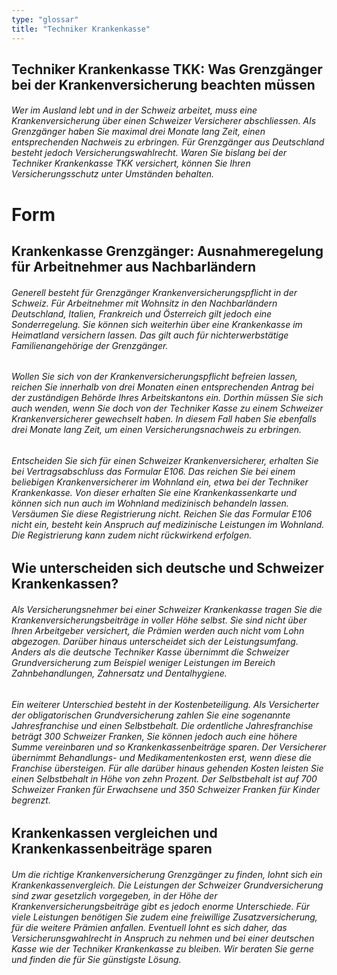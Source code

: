 ```yaml
---
type: "glossar"
title: "Techniker Krankenkasse"
---
```


## Techniker Krankenkasse TKK: Was Grenzgänger bei der Krankenversicherung beachten müssen

###### Wer im Ausland lebt und in der Schweiz arbeitet, muss eine Krankenversicherung über einen Schweizer Versicherer abschliessen. Als Grenzgänger haben Sie maximal drei Monate lang Zeit, einen entsprechenden Nachweis zu erbringen. Für Grenzgänger aus Deutschland besteht jedoch Versicherungswahlrecht. Waren Sie bislang bei der Techniker Krankenkasse TKK versichert, können Sie Ihren Versicherungsschutz unter Umständen behalten.

# Form

## Krankenkasse Grenzgänger: Ausnahmeregelung für Arbeitnehmer aus Nachbarländern

###### Generell besteht für Grenzgänger Krankenversicherungspflicht in der Schweiz. Für Arbeitnehmer mit Wohnsitz in den Nachbarländern Deutschland, Italien, Frankreich und Österreich gilt jedoch eine Sonderregelung. Sie können sich weiterhin über eine Krankenkasse im Heimatland versichern lassen. Das gilt auch für nichterwerbstätige Familienangehörige der Grenzgänger.

###### Wollen Sie sich von der Krankenversicherungspflicht befreien lassen, reichen Sie innerhalb von drei Monaten einen entsprechenden Antrag bei der zuständigen Behörde Ihres Arbeitskantons ein. Dorthin müssen Sie sich auch wenden, wenn Sie doch von der Techniker Kasse zu einem Schweizer Krankenversicherer gewechselt haben. In diesem Fall haben Sie ebenfalls drei Monate lang Zeit, um einen Versicherungsnachweis zu erbringen.

###### Entscheiden Sie sich für einen Schweizer Krankenversicherer, erhalten Sie bei Vertragsabschluss das Formular E106. Das reichen Sie bei einem beliebigen Krankenversicherer im Wohnland ein, etwa bei der Techniker Krankenkasse. Von dieser erhalten Sie eine Krankenkassenkarte und können sich nun auch im Wohnland medizinisch behandeln lassen. Versäumen Sie diese Registrierung nicht. Reichen Sie das Formular E106 nicht ein, besteht kein Anspruch auf medizinische Leistungen im Wohnland. Die Registrierung kann zudem nicht rückwirkend erfolgen.

## Wie unterscheiden sich deutsche und Schweizer Krankenkassen?

###### Als Versicherungsnehmer bei einer Schweizer Krankenkasse tragen Sie die Krankenversicherungsbeiträge in voller Höhe selbst. Sie sind nicht über Ihren Arbeitgeber versichert, die Prämien werden auch nicht vom Lohn abgezogen. Darüber hinaus unterscheidet sich der Leistungsumfang. Anders als die deutsche Techniker Kasse übernimmt die Schweizer Grundversicherung zum Beispiel weniger Leistungen im Bereich Zahnbehandlungen, Zahnersatz und Dentalhygiene.

###### Ein weiterer Unterschied besteht in der Kostenbeteiligung. Als Versicherter der obligatorischen Grundversicherung zahlen Sie eine sogenannte Jahresfranchise und einen Selbstbehalt. Die ordentliche Jahresfranchise beträgt 300 Schweizer Franken, Sie können jedoch auch eine höhere Summe vereinbaren und so Krankenkassenbeiträge sparen. Der Versicherer übernimmt Behandlungs- und Medikamentenkosten erst, wenn diese die Franchise übersteigen. Für alle darüber hinaus gehenden Kosten leisten Sie einen Selbstbehalt in Höhe von zehn Prozent. Der Selbstbehalt ist auf 700 Schweizer Franken für Erwachsene und 350 Schweizer Franken für Kinder begrenzt.

## Krankenkassen vergleichen und Krankenkassenbeiträge sparen

###### Um die richtige Krankenversicherung Grenzgänger zu finden, lohnt sich ein Krankenkassenvergleich. Die Leistungen der Schweizer Grundversicherung sind zwar gesetzlich vorgegeben, in der Höhe der Krankenversicherungsbeiträge gibt es jedoch enorme Unterschiede. Für viele Leistungen benötigen Sie zudem eine freiwillige Zusatzversicherung, für die weitere Prämien anfallen. Eventuell lohnt es sich daher, das Versicherunsgwahlrecht in Anspruch zu nehmen und bei einer deutschen Kasse wie der Techniker Krankenkasse zu bleiben. Wir beraten Sie gerne und finden die für Sie günstigste Lösung.
